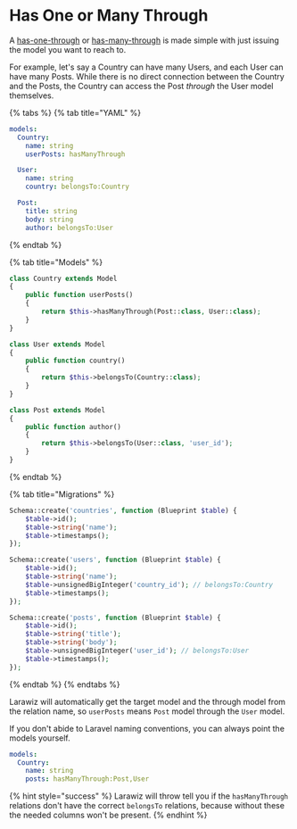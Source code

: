 # Has One or Many Through

A [has-one-through](https://laravel.com/docs/7.x/eloquent-relationships#has-one-through) or [has-many-through](https://laravel.com/docs/7.x/eloquent-relationships#has-many-through) is made simple with just issuing the model you want to reach to.

For example, let's say a Country can have many Users, and each User can have many Posts. While there is no direct connection between the Country and the Posts, the Country can access the Post _through_ the User model themselves.

{% tabs %}
{% tab title="YAML" %}
```yaml
models:
  Country:
    name: string
    userPosts: hasManyThrough

  User:
    name: string
    country: belongsTo:Country

  Post:
    title: string
    body: string
    author: belongsTo:User
```
{% endtab %}

{% tab title="Models" %}
```php
class Country extends Model
{
    public function userPosts()
    {
        return $this->hasManyThrough(Post::class, User::class);
    }
}

class User extends Model
{
    public function country()
    {
        return $this->belongsTo(Country::class);
    }
}

class Post extends Model
{
    public function author()
    {
        return $this->belongsTo(User::class, 'user_id');
    }
}
```
{% endtab %}

{% tab title="Migrations" %}
```php
Schema::create('countries', function (Blueprint $table) {
    $table->id();
    $table->string('name');
    $table->timestamps();
});

Schema::create('users', function (Blueprint $table) {
    $table->id();
    $table->string('name');
    $table->unsignedBigInteger('country_id'); // belongsTo:Country
    $table->timestamps();
});

Schema::create('posts', function (Blueprint $table) {
    $table->id();
    $table->string('title');
    $table->string('body');
    $table->unsignedBigInteger('user_id'); // belongsTo:User
    $table->timestamps();
});
```
{% endtab %}
{% endtabs %}

Larawiz will automatically get the target model and the through model from the relation name, so `userPosts` means `Post` model through the `User` model. 

If you don't abide to Laravel naming conventions, you can always point the models yourself.

```yaml
models:
  Country:
    name: string
    posts: hasManyThrough:Post,User
```

{% hint style="success" %}
Larawiz will throw tell you if the `hasManyThrough` relations don't have the correct `belongsTo` relations, because without these the needed columns won't be present.
{% endhint %}

